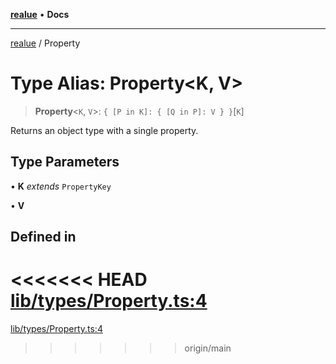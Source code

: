 [**realue**](../README.md) • **Docs**

***

[realue](../README.md) / Property

# Type Alias: Property\<K, V\>

> **Property**\<`K`, `V`\>: `{ [P in K]: { [Q in P]: V } }`\[`K`\]

Returns an object type with a single property.

## Type Parameters

• **K** *extends* `PropertyKey`

• **V**

## Defined in

<<<<<<< HEAD
[lib/types/Property.ts:4](https://github.com/nevoland/realue/blob/cbce77129663d64110c6eeb5270a3b7841e0b453/lib/types/Property.ts#L4)
=======
[lib/types/Property.ts:4](https://github.com/nevoland/realue/blob/90be82ca388547f529d338e720e90d4eeb8b3263/lib/types/Property.ts#L4)
>>>>>>> origin/main
